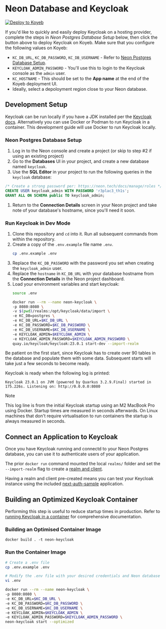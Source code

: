 # Neon Database and Keycloak

[![Deploy to Koyeb](https://www.koyeb.com/static/images/deploy/button.svg)](https://app.koyeb.com/apps/deploy?type=docker&image=quay.io%2Fkeycloak%2Fkeycloak%3A23.0.1&name=keycloak&env%5BKC_DB_USERNAME%5D=&env%5BKC_DB_PASSWORD%5D=&env%5BKC_DB_URL%5D=jdbc%3Apostgresql%3A%2F%2FNEON_HOSTNAME%2Fkeycloak%3Fsslmode%3Drequire&env%5BKC_HOSTNAME%5D=&env%5BKC_HTTP_ENABLED%5D=true&env%5BKC_PROXY%5D=edge&env%5BKC_DB%5D=postgres&ports=8080%3Bhttp%3B%2F&tag=23.0.1&docker.image.tag=23.0.1&image-tag=23.0.1&command=start&env%5BKEYCLOAK_ADMIN%5D=admin&env%5BKEYCLOAK_ADMIN_PASSWORD%5D=)

If you'd like to quickly and easily deploy Keycloak on a hosting provider,
complete the steps in _Neon Postgres Database Setup_ below, then click the
button above to deploy Keycloak on Koyeb. Make sure that you configure the
following values on Koyeb:

* `KC_DB_URL`, `KC_DB_PASSWORD`, `KC_DB_USERNAME` - Refer to [Neon Postgres Database Setup](#neon-postgres-database-setup).
* `KEYCLOAK_ADMIN_PASSWORD` - You'll use this to login to the Keycloak console as the `admin` user.
* `KC_HOSTNAME` - This should be set to the **App name** at the end of the Koyeb deployment UI.
* Ideally, select a depoloyment region close to your Neon database.

## Development Setup

Keycloak can be run locally if you have a JDK installed per the 
[Keycloak docs](https://www.keycloak.org/getting-started/getting-started-zip).
Alternatively you can use Docker or Podman to run Keycloak in a container. This
development guide will use Docker to run Keycloak locally.

### Neon Postgres Database Setup

1. Log in to the Neon console and create a project (or skip to step #2 if using an existing project)
1. Go to the **Databases** UI in your project, and create a new database named `keycloak`.
1. Use the **SQL Editor** in your project to run the following queries in the `keycloak` database:
```sql
/* Create a strong password per: https://neon.tech/docs/manage/roles */
CREATE USER keycloak_admin WITH PASSWORD 'r3plac3_th1s';
GRANT ALL ON SCHEMA public TO keycloak_admin;
```
1. Return to the **Connection Details** screen in your Neon project and take
note of your database's hostname, since you'll need it soon.

### Run Keycloak in Dev Mode

1. Clone this repository and `cd` into it. Run all subsequent commands from within the repository.
1. Create a copy of the `.env.example` file name `.env`.
    ```bash
    cp .env.example .env
    ```
1. Replace the `KC_DB_PASSWORD` with the password you set when creating the `keycloak_admin` user.
1. Replace the `hostname` in `KC_DB_URL` with your database hostname from the **Connection Details** in the Neon project dashboard.
1. Load your environment variables and start keycloak:
    ```bash
    source .env

    docker run --rm --name neon-keycloak \
    -p 8080:8080 \
    -v $(pwd)/realms:/opt/keycloak/data/import \
    -e KC_DB=postgres \
    -e KC_DB_URL=$KC_DB_URL \
    -e KC_DB_PASSWORD=$KC_DB_PASSWORD \
    -e KC_DB_USERNAME=$KC_DB_USERNAME \
    -e KEYCLOAK_ADMIN=$KEYCLOAK_ADMIN \
    -e KEYCLOAK_ADMIN_PASSWORD=$KEYCLOAK_ADMIN_PASSWORD \
    quay.io/keycloak/keycloak:23.0.1 start-dev --import-realm
    ```

Be patient on the first start, since Keycloak has to create over 90 tables in
the database and populate them with some data. Subsequent starts will take just
a few seconds to become ready.

Keycloak is ready when the following log is printed:

```
Keycloak 23.0.1 on JVM (powered by Quarkus 3.2.9.Final) started in 175.226s. Listening on: http://0.0.0.0:8080
```

> [!NOTE]  
> This log line is from the initial Keycloak startup using an M2 MacBook Pro using Docker. Startup times are measured in seconds afterwards. On Linux machines that don't require virtualisation to run containers the startup is always measured in seconds.

## Connect an Application to Keycloak

Once you have Keycloak running and connectd to your Neon Postgres database, you
can use it to authenticate users of your application.

The prior `docker run` command mounted the local `realms/` folder and set the
`--import-realm` flag to create a [realm and client](https://www.keycloak.org/docs/latest/server_admin/#core-concepts-and-terms).

Having a realm and client pre-created means you can test your Keycloak instance
using the included [next-auth-sample](/next-auth-sample) application.

## Building an Optimized Keycloak Container

Performing this step is useful to reduce startup times in production. Refer to
[running Keycloak in a container](https://www.keycloak.org/server/containers)
for comprehensive documentation.

### Building an Optimised Container Image

```
docker build . -t neon-keycloak
```

### Run the Container Image

```bash
# Create a .env file
cp .env.example .env

# Modify the .env file with your desired credentials and Neon database URL
vi .env

docker run --rm --name neon-keycloak \
-p 8080:8080 \
-e KC_DB_URL=$KC_DB_URL \
-e KC_DB_PASSWORD=$KC_DB_PASSWORD \
-e KC_DB_USERNAME=$KC_DB_USERNAME \
-e KEYCLOAK_ADMIN=$KEYCLOAK_ADMIN \
-e KEYCLOAK_ADMIN_PASSWORD=$KEYCLOAK_ADMIN_PASSWORD \
neon-keycloak start --optimized
```
